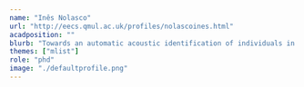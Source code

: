 ```yaml
---
name: "Inês Nolasco"
url: "http://eecs.qmul.ac.uk/profiles/nolascoines.html"
acadposition: ""
blurb: "Towards an automatic acoustic identification of individuals in the wild"
themes: ["mlist"]
role: "phd"
image: "./defaultprofile.png"
---
```

